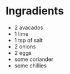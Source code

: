 # Ingradients
* 2 avacados
* 1 lime
* 1 tsp of salt
* 2 onions
* 2 eggs
* some coriander
* some chillies
